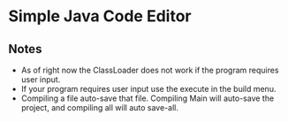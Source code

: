 # Simple Java Code Editor 

## Notes 

* As of right now the ClassLoader does not work if the program requires user input.  
* If your program requires user input use the execute in the build menu. 
* Compiling a file auto-save that file. Compiling Main will auto-save the project, and compiling all will auto save-all.  
